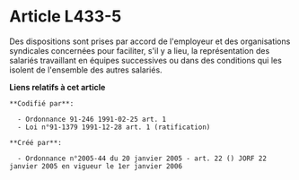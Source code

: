 # Article L433-5

Des dispositions sont prises par accord de l'employeur et des organisations syndicales concernées pour faciliter, s'il y a
lieu, la représentation des salariés travaillant en équipes successives ou dans des conditions qui les isolent de l'ensemble
des autres salariés.

**Liens relatifs à cet article**

	**Codifié par**:

	  - Ordonnance 91-246 1991-02-25 art. 1
	  - Loi n°91-1379 1991-12-28 art. 1 (ratification)

	**Créé par**:

	  - Ordonnance n°2005-44 du 20 janvier 2005 - art. 22 () JORF 22 janvier 2005 en vigueur le 1er janvier 2006
